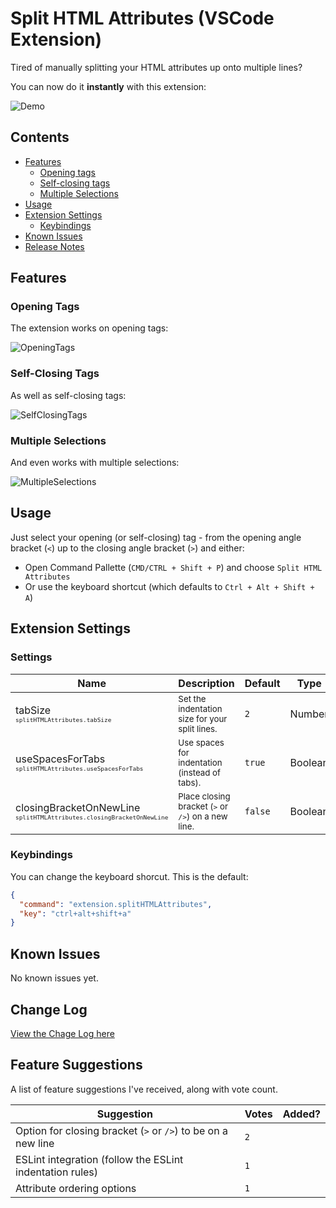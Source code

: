 # **Split HTML Attributes** (VSCode Extension)

Tired of manually splitting your HTML attributes up onto multiple lines? 

You can now do it **instantly** with this extension:

![Demo](https://raw.githubusercontent.com/dannyconnell/vscode-split-html-attributes/master/images/DemoSelfClosing.gif)

## Contents
* [Features](#features)
  * [Opening tags](#opening-tags)
  * [Self-closing tags](#self-closing-tags)
  * [Multiple Selections](#multiple-selections)
* [Usage](#usage)
* [Extension Settings](#extension-settings)
  * [Keybindings](#keybindings)
* [Known Issues](#known-issues)
* [Release Notes](#release-notes)

## Features

### Opening Tags

The extension works on opening tags:

![OpeningTags](https://raw.githubusercontent.com/dannyconnell/vscode-split-html-attributes/master/images/DemoOpeningTags.gif)

### Self-Closing Tags

As well as self-closing tags:

![SelfClosingTags](https://raw.githubusercontent.com/dannyconnell/vscode-split-html-attributes/master/images/DemoSelfClosing.gif)

### Multiple Selections

And even works with multiple selections:

![MultipleSelections](https://raw.githubusercontent.com/dannyconnell/vscode-split-html-attributes/master/images/DemoMultipleSelections.gif)

## Usage

Just select your opening (or self-closing) tag - from the opening angle bracket (`<`) up to the closing angle bracket (`>`) and either:
* Open Command Pallette (`CMD/CTRL + Shift + P`) and choose `Split HTML Attributes`
* Or use the keyboard shortcut (which defaults to `Ctrl + Alt + Shift + A`)

## Extension Settings

### Settings

| Name | Description | Default | Type |
| - | - | - | - |
| tabSize<br><sub><sup>`splitHTMLAttributes.tabSize`</sup></sub> | <small>Set the indentation size for your split lines.</small> | `2` | Number
| useSpacesForTabs<br><sub><sup>`splitHTMLAttributes.useSpacesForTabs`</sup></sub> | <small>Use spaces for indentation (instead of tabs).</small> | `true` | Boolean
| closingBracketOnNewLine<br><sub><sup>`splitHTMLAttributes.closingBracketOnNewLine`</sup></sub> | <small>Place closing bracket (`>` or `/>`) on a new line.</small> | `false` | Boolean

### Keybindings

You can change the keyboard shorcut. This is the default:

```json
{
  "command": "extension.splitHTMLAttributes",
  "key": "ctrl+alt+shift+a"
}
```

## Known Issues

No known issues yet.

## Change Log

[View the Chage Log here](https://github.com/dannyconnell/vscode-split-html-attributes/blob/master/CHANGELOG.md)

## Feature Suggestions

A list of feature suggestions I've received, along with vote count.

| Suggestion | Votes | Added?  |
| - | - | - |
| Option for closing bracket (`>` or `/>`) to be on a new line | `2` | |
| ESLint integration (follow the ESLint indentation rules) | `1` | |
| Attribute ordering options | `1` | |